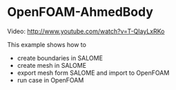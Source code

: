 # OpenFOAM-AhmedBody

Video: http://www.youtube.com/watch?v=T-QIayLxRKo

This example shows how to
* create boundaries in SALOME
* create mesh in SALOME
* export mesh form SALOME and import to OpenFOAM
* run case in OpenFOAM